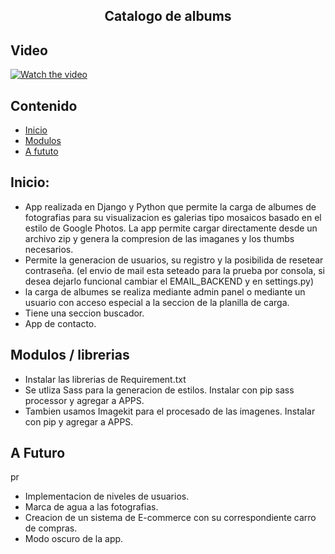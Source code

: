 <h2 align="center">Catalogo de albums</h2>

## Video

[![Watch the video](https://img.youtube.com/vi/hF_7oZ8KCns/hqdefault.jpg)](https://youtu.be/hF_7oZ8KCns)

## Contenido

- [Inicio](#inicio)
- [Modulos](#librerias)
- [A fututo](#A_futuro)

## Inicio:

- App realizada en Django y Python que permite la carga de albumes de fotografias para su visualizacion es galerias tipo mosaicos basado en el estilo de Google Photos.
  La app permite cargar directamente desde un archivo zip y genera la compresion de las imaganes y los thumbs necesarios.
- Permite la generacion de usuarios, su registro y la posibilida de resetear contraseña. (el envio de mail esta seteado para la prueba por consola, si desea dejarlo funcional cambiar el EMAIL_BACKEND y en settings.py)
- la carga de albumes se realiza mediante admin panel o mediante un usuario con acceso especial a la seccion de la planilla de carga.
- Tiene una seccion buscador.
- App de contacto.

## Modulos / librerias

- Instalar las librerias de Requirement.txt
- Se utliza Sass para la generacion de estilos. Instalar con pip sass processor y agregar a APPS.
- Tambien usamos Imagekit para el procesado de las imagenes. Instalar con pip y agregar a APPS.

## A Futuro

pr

- Implementacion de niveles de usuarios.
- Marca de agua a las fotografias.
- Creacion de un sistema de E-commerce con su correspondiente carro de compras.
- Modo oscuro de la app.
